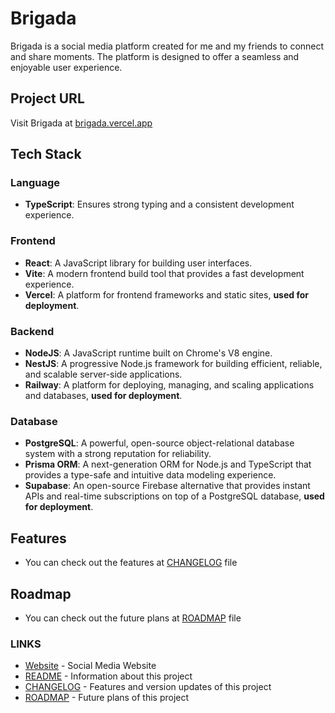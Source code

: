 # Brigada

Brigada is a social media platform created for me and my friends to connect and share moments. The platform is designed to offer a seamless and enjoyable user experience.

## Project URL

Visit Brigada at [brigada.vercel.app](https://brigada.vercel.app)

## Tech Stack

### Language
- **TypeScript**: Ensures strong typing and a consistent development experience.

### Frontend

- **React**: A JavaScript library for building user interfaces.
- **Vite**: A modern frontend build tool that provides a fast development experience.
- **Vercel**: A platform for frontend frameworks and static sites, **used for deployment**.

### Backend

- **NodeJS**: A JavaScript runtime built on Chrome's V8 engine.
- **NestJS**: A progressive Node.js framework for building efficient, reliable, and scalable server-side applications.
- **Railway**: A platform for deploying, managing, and scaling applications and databases, **used for deployment**.

### Database
- **PostgreSQL**: A powerful, open-source object-relational database system with a strong reputation for reliability.
- **Prisma ORM**: A next-generation ORM for Node.js and TypeScript that provides a type-safe and intuitive data modeling experience.
- **Supabase**: An open-source Firebase alternative that provides instant APIs and real-time subscriptions on top of a PostgreSQL database, **used for deployment**.

## Features
* You can check out the features at [CHANGELOG](./CHANGELOG.md) file

## Roadmap
* You can check out the future plans at [ROADMAP](./ROADMAP.md) file

### LINKS
- [Website](https://brigada.vercel.app) - Social Media Website
- [README](https://github.com/mehdiasadli/brigada_az-client/blob/main/README.md) - Information about this project
- [CHANGELOG](https://github.com/mehdiasadli/brigada_az-client/blob/main/CHANGELOG.md) - Features and version updates of this project
- [ROADMAP](https://github.com/mehdiasadli/brigada_az-client/blob/main/ROADMAP.md) - Future plans of this project